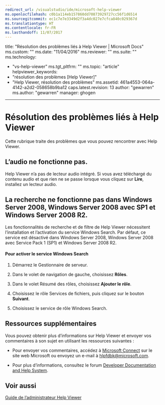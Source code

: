 ```yaml
---
redirect_url: /visualstudio/ide/microsoft-help-viewer
ms.openlocfilehash: c0b1a114eb157860dd70873929727cc56f1d6514
ms.sourcegitcommit: ec1c7e7e3349d2f3a4dc027e7cfca840c029367d
ms.translationtype: HT
ms.contentlocale: fr-FR
ms.lasthandoff: 11/07/2017
---
```

title: "Résolution des problèmes liés à Help Viewer | Microsoft Docs" ms.custom: "" ms.date: "11/04/2016" ms.reviewer: "" ms.suite: "" ms.technology: 
  - "vs-help-viewer" ms.tgt_pltfrm: "" ms.topic: "article" helpviewer_keywords: 
  - "résolution des problèmes [Help Viewer]"
  - "Help Viewer, résolution des problèmes" ms.assetid: 461a4553-064a-4142-a2d2-058658b9ba12 caps.latest.revision: 13 author: "gewarren" ms.author: "gewarren" manager: ghogen
---
# <a name="troubleshooting-the-help-viewer"></a>Résolution des problèmes liés à Help Viewer
Cette rubrique traite des problèmes que vous pouvez rencontrer avec Help Viewer.  
  
## <a name="audio-doesnt-work"></a>L’audio ne fonctionne pas.  
 Help Viewer n’a pas de lecteur audio intégré. Si vous avez téléchargé du contenu audio et que rien ne se passe lorsque vous cliquez sur **Lire**, installez un lecteur audio.  
  
## <a name="search-doesnt-work-in-windows-server-2008-windows-server-2008-with-sp1-or-windows-server-2008-r2"></a>La recherche ne fonctionne pas dans Windows Server 2008, Windows Server 2008 avec SP1 et Windows Server 2008 R2.  
 Les fonctionnalités de recherche et de filtre de Help Viewer nécessitent l’installation et l’activation du service Windows Search. Par défaut, ce service est désactivé dans Windows Server 2008, Windows Server 2008 avec Service Pack 1 (SP1) et Windows Server 2008 R2.  
  
#### <a name="to-activate-windows-search-service"></a>Pour activer le service Windows Search  
  
1.  Démarrez le Gestionnaire de serveur.  
  
2.  Dans le volet de navigation de gauche, choisissez **Rôles**.  
  
3.  Dans le volet Résumé des rôles, choisissez **Ajouter le rôle**.  
  
4.  Choisissez le rôle Services de fichiers, puis cliquez sur le bouton **Suivant**.  
  
5.  Choisissez le service de rôle Windows Search.  
  
## <a name="additional-resources"></a>Ressources supplémentaires  
 Vous pouvez obtenir plus d’informations sur Help Viewer et envoyer vos commentaires à son sujet en utilisant les ressources suivantes :  
  
-   Pour envoyer vos commentaires, accédez à [Microsoft Connect](http://go.microsoft.com/fwlink/?linkid=243983) sur le site web Microsoft ou envoyez un e-mail à [hlpfdbk@microsoft.com](mailto:hlpfdbk@microsoft.com).  
  
-   Pour plus d’informations, consultez le forum [Developer Documentation and Help System](http://go.microsoft.com/fwlink/?LinkId=232741).  
  
## <a name="see-also"></a>Voir aussi
[Guide de l’administrateur Help Viewer](http://go.microsoft.com/fwlink/?LinkId=243985)